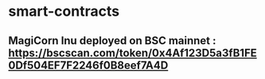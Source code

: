 # smart-contracts
## MagiCorn Inu deployed on BSC mainnet : https://bscscan.com/token/0x4Af123D5a3fB1FE0Df504EF7F2246f0B8eef7A4D
